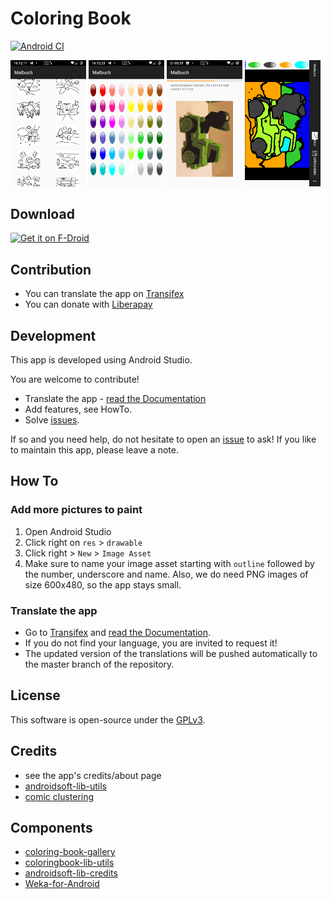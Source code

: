 # Coloring Book
[![Android CI](https://github.com/niccokunzmann/androidsoft-coloring/workflows/Android%20CI/badge.svg)](https://github.com/niccokunzmann/androidsoft-coloring/actions?query=workflow%3A%22Android+CI%22)

<img src="metadata/en/images/phoneScreenshots/02choose.png" width="24%"> <img src="metadata/en/images/phoneScreenshots/03colors.png" width="24%"> <img src="metadata/en/images/phoneScreenshots/05classify.png" width="24%"> <img src="metadata/en/images/phoneScreenshots/06paint.png" width="24%">

## Download

[<img src="https://fdroid.gitlab.io/artwork/badge/get-it-on.png"
     alt="Get it on F-Droid"
     height="80">](https://f-droid.org/packages/eu.quelltext.coloring/)

## Contribution

- You can translate the app on [Transifex](https://www.transifex.com/mundraub-android/coloring-book/)
- You can donate with [Liberapay](https://liberapay.com/Fruit-Radar-Development)

## Development

This app is developed using Android Studio.

You are welcome to contribute!
- Translate the app - [read the Documentation]
- Add features, see HowTo.
- Solve [issues].

If so and you need help, do not hesitate to open an [issue][issues] to ask!
If you like to maintain this app, please leave a note.

## How To

### Add more pictures to paint

1. Open Android Studio
2. Click right on `res` > `drawable`
3. Click right > `New` > `Image Asset`
4. Make sure to name your image asset starting with `outline` followed by the
    number, underscore and name.
    Also, we do need PNG images of size 600x480, so the app stays small.

### Translate the app

- Go to [Transifex] and [read the Documentation].
- If you do not find your language, you are invited to request it!
- The updated version of the translations will be pushed automatically to the master branch of the repository.

## License

This software is open-source under the [GPLv3](LICENSE).

## Credits

- see the app's credits/about page
- [androidsoft-lib-utils](https://github.com/niccokunzmann/androidsoft-lib-utils)
- [comic clustering](https://github.com/niccokunzmann/comic-cluster)

## Components
- [coloring-book-gallery](https://github.com/niccokunzmann/coloring-book-gallery)
- [coloringbook-lib-utils](https://github.com/niccokunzmann/coloringbook-lib-utils)
- [androidsoft-lib-credits](https://github.com/androidsoft-org/androidsoft-lib-credits/)
- [Weka-for-Android](https://github.com/rjmarsan/Weka-for-Android)

[issues]: https://github.com/niccokunzmann/androidsoft-coloring/issues
[Transifex]: https://www.transifex.com/mundraub-android/coloring-book/dashboard/
[read the Documentation]: documentation/README.md#readme

